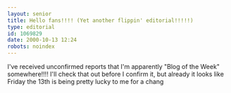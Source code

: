 ```yaml
---
layout: senior
title: Hello fans!!!! (Yet another flippin' editorial!!!!!)
type: editorial
id: 1069829
date: 2000-10-13 12:24
robots: noindex
---
```

I've received unconfirmed reports that I'm apparently "Blog of the Week" somewhere!!!! I'll check that out before I confirm it, but already it looks like Friday the 13th is being pretty lucky to me for a chang